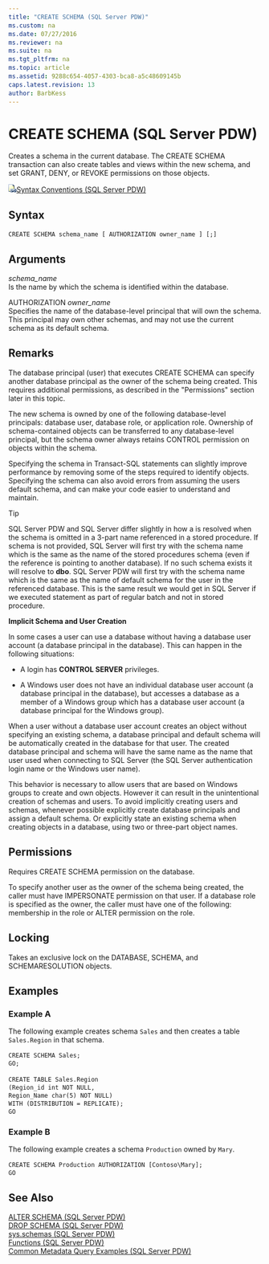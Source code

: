```yaml
---
title: "CREATE SCHEMA (SQL Server PDW)"
ms.custom: na
ms.date: 07/27/2016
ms.reviewer: na
ms.suite: na
ms.tgt_pltfrm: na
ms.topic: article
ms.assetid: 9288c654-4057-4303-bca8-a5c48609145b
caps.latest.revision: 13
author: BarbKess
---
```

# CREATE SCHEMA (SQL Server PDW)
Creates a schema in the current database. The CREATE SCHEMA transaction can also create tables and views within the new schema, and set GRANT, DENY, or REVOKE permissions on those objects.  
  
![Topic link icon](../../mpp/sqlpdw/media/Topic_Link.gif "Topic_Link")[Syntax Conventions &#40;SQL Server PDW&#41;](../../mpp/sqlpdw/syntax-conventions-sql-server-pdw.md)  
  
## Syntax  
  
```  
CREATE SCHEMA schema_name [ AUTHORIZATION owner_name ] [;]  
```  
  
## Arguments  
*schema_name*  
Is the name by which the schema is identified within the database.  
  
AUTHORIZATION *owner_name*  
Specifies the name of the database-level principal that will own the schema. This principal may own other schemas, and may not use the current schema as its default schema.  
  
## Remarks  
The database principal (user) that executes CREATE SCHEMA can specify another database principal as the owner of the schema being created. This requires additional permissions, as described in the "Permissions" section later in this topic.  
  
The new schema is owned by one of the following database-level principals: database user, database role, or application role. Ownership of schema-contained objects can be transferred to any database-level principal, but the schema owner always retains CONTROL permission on objects within the schema.  
  
Specifying the schema in Transact\-SQL statements can slightly improve performance by removing some of the steps required to identify objects. Specifying the schema can also avoid errors from assuming the users default schema, and can make your code easier to understand and maintain.  
  
> [!TIP]  
> SQL Server PDW and SQL Server differ slightly in how a is resolved when the schema is omitted in a 3-part name referenced in a stored procedure. If schema is not provided, SQL Server will first try with the schema name which is the same as the name of the stored procedures schema (even if the reference is pointing to another database). If no such schema exists it will resolve to **dbo**. SQL Server PDW will first try with the schema name which is the same as the name of default schema for the user in the referenced database. This is the same result we would get in SQL Server if we executed statement as part of regular batch and not in stored procedure.  
  
**Implicit Schema and User Creation**  
  
In some cases a user can use a database without having a database user account (a database principal in the database). This can happen in the following situations:  
  
-   A login has **CONTROL SERVER** privileges.  
  
-   A Windows user does not have an individual database user account (a database principal in the database), but accesses a database as a member of a Windows group which has a database user account (a database principal for the Windows group).  
  
When a user without a database user account creates an object without specifying an existing schema, a database principal and default schema will be automatically created in the database for that user. The created database principal and schema will have the same name as the name that user used when connecting to SQL Server (the SQL Server authentication login name or the Windows user name).  
  
This behavior is necessary to allow users that are based on Windows groups to create and own objects. However it can result in the unintentional creation of schemas and users. To avoid implicitly creating users and schemas, whenever possible explicitly create database principals and assign a default schema. Or explicitly state an existing schema when creating objects in a database, using two or three-part object names.  
  
## Permissions  
Requires CREATE SCHEMA permission on the database.  
  
To specify another user as the owner of the schema being created, the caller must have IMPERSONATE permission on that user. If a database role is specified as the owner, the caller must have one of the following: membership in the role or ALTER permission on the role.  
  
## Locking  
Takes an exclusive lock on the DATABASE, SCHEMA, and SCHEMARESOLUTION objects.  
  
## Examples  
  
### Example A  
The following example creates schema `Sales` and then creates a table `Sales.Region` in that schema.  
  
```  
CREATE SCHEMA Sales;  
GO;  
  
CREATE TABLE Sales.Region   
(Region_id int NOT NULL,  
Region_Name char(5) NOT NULL)  
WITH (DISTRIBUTION = REPLICATE);  
GO  
```  
  
### Example B  
The following example creates a schema `Production` owned by `Mary`.  
  
```  
CREATE SCHEMA Production AUTHORIZATION [Contoso\Mary];  
GO  
```  
  
## See Also  
[ALTER SCHEMA &#40;SQL Server PDW&#41;](../../mpp/sqlpdw/alter-schema-sql-server-pdw.md)  
[DROP SCHEMA &#40;SQL Server PDW&#41;](../../mpp/sqlpdw/drop-schema-sql-server-pdw.md)  
[sys.schemas &#40;SQL Server PDW&#41;](../../mpp/sqlpdw/sys-schemas-sql-server-pdw.md)  
[Functions &#40;SQL Server PDW&#41;](../../mpp/sqlpdw/functions-sql-server-pdw.md)  
[Common Metadata Query Examples &#40;SQL Server PDW&#41;](../../mpp/sqlpdw/common-metadata-query-examples-sql-server-pdw.md)  
  
